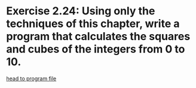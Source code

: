 # Exercise 2.24: Using only the techniques of this chapter, write a program that calculates the squares and cubes of the integers from 0 to 10.

[head to program file](p02_24.cpp)
